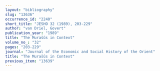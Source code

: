 ```yaml
---
layout: "bibliography"
slug: "13636"
occurrence_id: "2240"
short_title: "JESHO 32 (1989), 203-229"
author: "van Driel, Govert"
publication_year: "1989"
title: "The Murašûs in Context"
volume_no_: "32"
pages: "203-229"
journal: "Journal of the Economic and Social History of the Orient"
title: "The Murašûs in Context"
previous_item: "13639"
---
```

